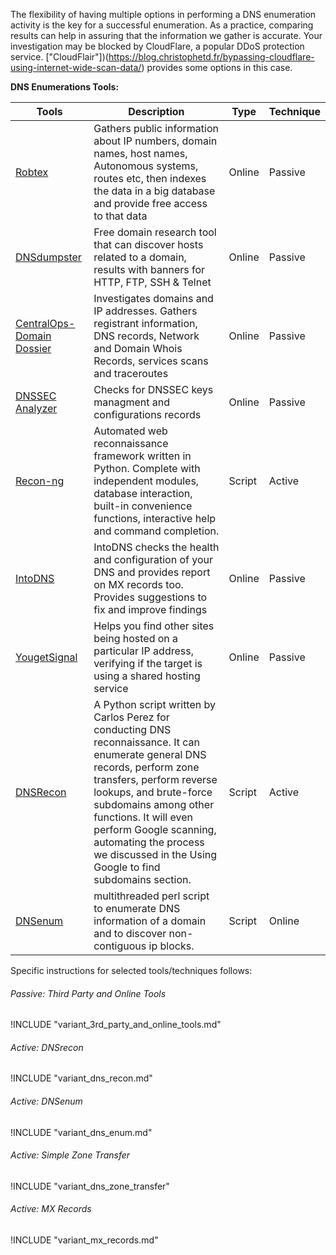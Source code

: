 The flexibility of having multiple options in performing a DNS enumeration activity is the key for a successful enumeration. As a practice, comparing results can help in assuring that the information we gather is accurate. Your investigation may be blocked by CloudFlare, a popular DDoS protection service. ["CloudFlair"])(https://blog.christophetd.fr/bypassing-cloudflare-using-internet-wide-scan-data/) provides some options in this case.


**DNS Enumerations Tools:**

| Tools | Description | Type | Technique |
|-------|-------------|------|-----------|
|[Robtex](https://www.robtex.com/)|Gathers public information about IP numbers, domain names, host names, Autonomous systems, routes etc, then indexes the data in a big database and provide free access to that data | Online | Passive |
|[DNSdumpster](https://dnsdumpster.com/)|Free domain research tool that can discover hosts related to a domain, results with banners for HTTP, FTP, SSH & Telnet |Online | Passive |
|[CentralOps-Domain Dossier](https://centralops.net/co/)|Investigates domains and IP addresses. Gathers registrant information, DNS records, Network and Domain Whois Records, services scans and traceroutes | Online | Passive |
|[DNSSEC Analyzer](http://dnssec-debugger.verisignlabs.com/)| Checks for DNSSEC keys managment and configurations records | Online | Passive |
|[Recon-ng](https://bitbucket.org/LaNMaSteR53/recon-ng)| Automated web reconnaissance framework written in Python. Complete with independent modules, database interaction, built-in convenience functions, interactive help and command completion. | Script | Active |
[IntoDNS](https://intodns.com/) | IntoDNS checks the health and configuration of your DNS and provides report on MX records too. Provides suggestions to fix and improve findings | Online | Passive |
|[YougetSignal](https://www.yougetsignal.com/tools/web-sites-on-web-server/)| Helps you find other sites being hosted on a particular IP address, verifying if the target is using a shared hosting service | Online | Passive |
|[DNSRecon](https://github.com/darkoperator/dnsrecon)|A Python script written by Carlos Perez for conducting DNS reconnaissance. It can enumerate general DNS records, perform zone transfers, perform reverse lookups, and brute-force subdomains among other functions. It will even perform Google scanning, automating the process we discussed in the Using Google to find subdomains section. | Script | Active |
|[DNSenum](https://github.com/fwaeytens/dnsenum)|multithreaded perl script to enumerate DNS information of a domain and to discover non-contiguous ip blocks.|Script|Online|

Specific instructions for selected tools/techniques follows:

###### Passive: Third Party and Online Tools

!INCLUDE "variant_3rd_party_and_online_tools.md"

###### Active: DNSrecon

!INCLUDE "variant_dns_recon.md"

###### Active: DNSenum

!INCLUDE "variant_dns_enum.md"

###### Active: Simple Zone Transfer

!INCLUDE "variant_dns_zone_transfer"

###### Active: MX Records

!INCLUDE "variant_mx_records.md"